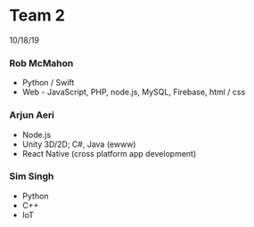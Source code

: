 # Team 2

10/18/19

### Rob McMahon

- Python / Swift
- Web - JavaScript, PHP, node.js, MySQL, Firebase, html / css

### Arjun Aeri
- Node.js
- Unity 3D/2D; C#, Java (ewww)
- React Native (cross platform app development)

### Sim Singh

- Python
- C++
- IoT